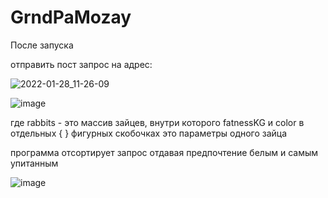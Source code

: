 # GrndPaMozay

После запуска

отправить пост запрос на адрес:

![2022-01-28_11-26-09](https://user-images.githubusercontent.com/77277774/151512888-b8290a7b-ac0c-404f-9b0a-2a81ae0df9f0.png)

![image](https://user-images.githubusercontent.com/77277774/151513133-1e56a55d-6ce4-4f9f-ae35-a6f79b852e3e.png)

где rabbits - это массив зайцев, внутри которого fatnessKG и color в отдельных { } фигурных скобочках это параметры одного
зайца

программа отсортирует запрос отдавая предпочтение белым и самым упитанным

![image](https://user-images.githubusercontent.com/77277774/151513605-2319f527-04d5-4ee7-95f8-d2a14b301b3d.png)
